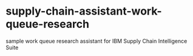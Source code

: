 # supply-chain-assistant-work-queue-research
sample work queue research assistant for IBM Supply Chain Intelligence Suite
